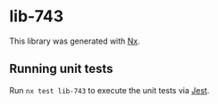 # lib-743

This library was generated with [Nx](https://nx.dev).

## Running unit tests

Run `nx test lib-743` to execute the unit tests via [Jest](https://jestjs.io).

